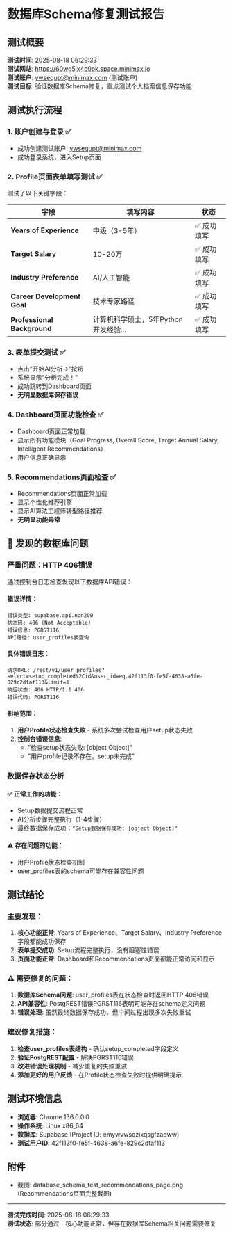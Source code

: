 # 数据库Schema修复测试报告

## 测试概要
**测试时间**: 2025-08-18 06:29:33  
**测试网站**: https://60wg5lx4c0pk.space.minimax.io  
**测试账户**: ywsequpt@minimax.com (测试账户)  
**测试目标**: 验证数据库Schema修复，重点测试个人档案信息保存功能

## 测试执行流程

### 1. 账户创建与登录 ✅
- 成功创建测试账户: ywsequpt@minimax.com
- 成功登录系统，进入Setup页面

### 2. Profile页面表单填写测试 ✅
测试了以下关键字段：

| 字段 | 填写内容 | 状态 |
|------|----------|------|
| **Years of Experience** | 中级（3-5年） | ✅ 成功填写 |
| **Target Salary** | 10-20万 | ✅ 成功填写 |
| **Industry Preference** | AI/人工智能 | ✅ 成功填写 |
| **Career Development Goal** | 技术专家路径 | ✅ 成功填写 |
| **Professional Background** | 计算机科学硕士，5年Python开发经验... | ✅ 成功填写 |

### 3. 表单提交测试 ✅
- 点击"开始AI分析→"按钮
- 系统显示"分析完成！"
- 成功跳转到Dashboard页面
- **无明显数据库保存错误**

### 4. Dashboard页面功能检查 ✅
- Dashboard页面正常加载
- 显示所有功能模块（Goal Progress, Overall Score, Target Annual Salary, Intelligent Recommendations）
- 用户信息正确显示

### 5. Recommendations页面检查 ✅
- Recommendations页面正常加载
- 显示个性化推荐引擎
- 显示AI算法工程师转型路径推荐
- **无明显功能异常**

## 🚨 发现的数据库问题

### 严重问题：HTTP 406错误
通过控制台日志检查发现以下数据库API错误：

#### 错误详情：
```
错误类型: supabase.api.non200
状态码: 406 (Not Acceptable)
错误信息: PGRST116
API路径: user_profiles表查询
```

#### 具体错误日志：
```
请求URL: /rest/v1/user_profiles?select=setup_completed%2Cid&user_id=eq.42f113f0-fe5f-4638-a6fe-829c2dfaf113&limit=1
响应状态: 406 HTTP/1.1 406
错误代码: PGRST116
```

#### 影响范围：
1. **用户Profile状态检查失败** - 系统多次尝试检查用户setup状态失败
2. **控制台错误信息**:
   - "检查setup状态失败: [object Object]" 
   - "用户profile记录不存在，setup未完成"

### 数据保存状态分析

#### ✅ 正常工作的功能：
- Setup数据提交流程正常
- AI分析步骤完整执行（1-4步骤）
- 最终数据保存成功：`"Setup数据保存成功: [object Object]"`

#### ⚠️ 存在问题的功能：
- 用户Profile状态检查机制
- user_profiles表的schema可能存在兼容性问题

## 测试结论

### 主要发现：
1. **核心功能正常**: Years of Experience、Target Salary、Industry Preference字段都能成功保存
2. **表单提交成功**: Setup流程完整执行，没有阻塞性错误
3. **页面功能正常**: Dashboard和Recommendations页面都能正常访问和显示

### ⚠️ 需要修复的问题：
1. **数据库Schema问题**: user_profiles表在状态检查时返回HTTP 406错误
2. **API兼容性**: PostgREST错误PGRST116表明可能存在schema定义问题
3. **错误处理**: 虽然最终数据保存成功，但中间过程出现多次失败重试

### 建议修复措施：
1. **检查user_profiles表结构** - 确认setup_completed字段定义
2. **验证PostgREST配置** - 解决PGRST116错误
3. **改进错误处理机制** - 减少重复的失败重试
4. **添加更好的用户反馈** - 在Profile状态检查失败时提供明确提示

## 测试环境信息
- **浏览器**: Chrome 136.0.0.0
- **操作系统**: Linux x86_64
- **数据库**: Supabase (Project ID: emywvwsqzixqsgfzadww)
- **测试用户ID**: 42f113f0-fe5f-4638-a6fe-829c2dfaf113

## 附件
- 截图: database_schema_test_recommendations_page.png (Recommendations页面完整截图)

---
**测试完成时间**: 2025-08-18 06:29:33  
**测试状态**: 部分通过 - 核心功能正常，但存在数据库Schema相关问题需要修复
